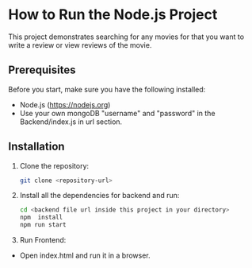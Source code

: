 # How to Run the Node.js Project

This project demonstrates searching for any movies for that you want to write a review or view reviews of the movie.

## Prerequisites

Before you start, make sure you have the following installed:

- Node.js (https://nodejs.org)
- Use your own mongoDB "username" and "password" in the Backend/index.js in url section.
  
## Installation

1. Clone the repository:
   ```bash
   git clone <repository-url>

2. Install all the dependencies for backend and run:
   ```bash
   cd <backend file url inside this project in your directory>
   npm  install
   npm run start

3. Run Frontend:
- Open index.html and run it in a browser.
